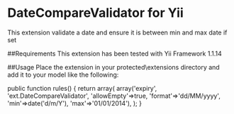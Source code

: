 DateCompareValidator for Yii
============================
This extension validate a date and ensure it is between min and max date if set

##Requirements
This extension has been tested with Yii Framework 1.1.14

##Usage
Place the extension in your protected\extensions directory and add it to your model like the following:

public function rules()
{
    return array(
		array('expiry', 'ext.DateCompareValidator', 'allowEmpty'=>true, 'format'=>'dd/MM/yyyy', 'min'=>date('d/m/Y'), 'max'=>'01/01/2014'),
	);
}

